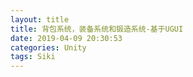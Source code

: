 ```yaml
---
layout: title
title: 背包系统，装备系统和锻造系统-基于UGUI
date: 2019-04-09 20:30:53
categories: Unity
tags: Siki
---
```

